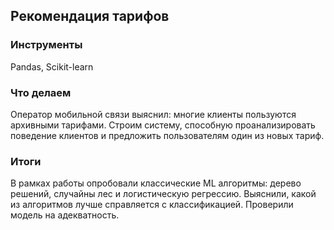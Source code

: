 ## Рекомендация тарифов

### Инструменты

Pandas, Scikit-learn

### Что делаем 

Оператор мобильной связи выяснил: многие клиенты пользуются архивными тарифами. Строим систему, способную проанализировать поведение клиентов и предложить пользователям один из новых тариф.


### Итоги 

В рамках работы опробовали классические ML алгоритмы: дерево решений, случайны лес и логистическую регрессию. Выяснили, какой из алгоритмов лучше справляется с классификацией. Проверили модель на адекватность.
